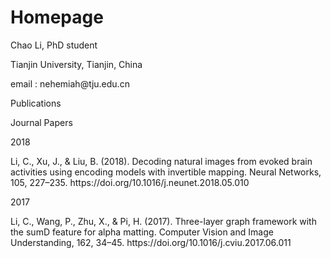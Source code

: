 # Homepage
<p> Chao Li, PhD student </p>
<p> Tianjin University, Tianjin, China </p>
<p> email : nehemiah@tju.edu.cn </p>

<p> Publications  </p>
<p> Journal Papers </p>

<p> 2018 </p>
<p> Li, C., Xu, J., & Liu, B. (2018). Decoding natural images from evoked brain activities using encoding models with invertible mapping. Neural Networks, 105, 227–235. https://doi.org/10.1016/j.neunet.2018.05.010 </p>

<p> 2017 </p>
<p> Li, C., Wang, P., Zhu, X., & Pi, H. (2017). Three-layer graph framework with the sumD feature for alpha matting. Computer Vision and Image Understanding, 162, 34–45. https://doi.org/10.1016/j.cviu.2017.06.011 </p>
